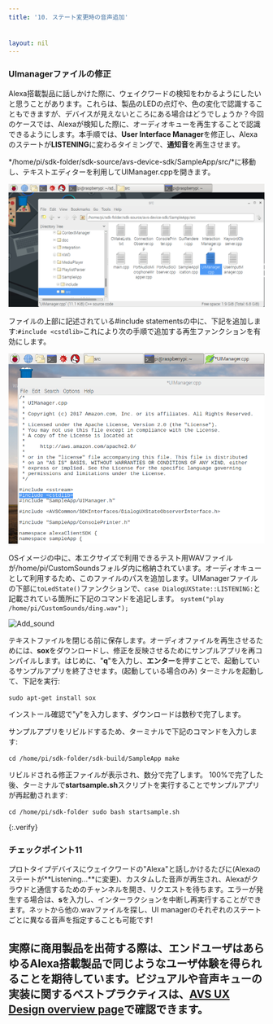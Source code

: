 ```yaml
---
title: '10. ステート変更時の音声追加'


layout: nil
---
```


### UImanagerファイルの修正

Alexa搭載製品に話しかけた際に、ウェイクワードの検知をわかるようにしたいと思うことがあります。これらは、製品のLEDの点灯や、色の変化で認識することもできますが、デバイスが見えないところにある場合はどうでしょうか？今回のケースでは、Alexaが検知した際に、オーディオキューを再生することで認識できるようにします。本手順では、**User Interface Manager**を修正し、Alexaのステートが**LISTENING**に変わるタイミングで、**通知音**を再生させます。

*/home/pi/sdk-folder/sdk-source/avs-device-sdk/SampleApp/src/*に移動し、テキストエディターを利用してUIManager.cppを開きます。

![UIM_location](../assets/intelUImanagerLocation.png)

ファイルの上部に記述されている#include statementsの中に、下記を追加します:`#include <cstdlib>`これにより次の手順で追加する再生ファンクションを有効にします。

![Add_include](../assets/Play_Ding_1.png)

OSイメージの中に、本エクサイズで利用できるテスト用WAVファイルが/home/pi/CustomSoundsフォルダ内に格納されています。オーディオキューとして利用するため、このファイルのパスを追加します。UIManagerファイルの下部に`toLedState()`ファンクションで、`case DialogUXState::LISTENING:`と記載されている箇所に下記のコマンドを追記します。
`system("play /home/pi/CustomSounds/ding.wav");`

![Add_sound](../JP/assets/Play_Ding_2.png)

テキストファイルを閉じる前に保存します。オーディオファイルを再生させるためには、**sox**をダウンロードし、修正を反映させるためにサンプルアプリを再コンパイルします。はじめに、"**q**"を入力し、**エンター**を押すことで、起動しているサンプルアプリを終了させます。(起動している場合のみ) 
ターミナルを起動して、下記を実行:

`sudo apt-get install sox`

インストール確認で"y"を入力します、ダウンロードは数秒で完了します。

サンプルアプリをリビルドするため、ターミナルで下記のコマンドを入力します:

`cd /home/pi/sdk-folder/sdk-build/SampleApp
make
`

リビルドされる修正ファイルが表示され、数分で完了します。
100%で完了した後、ターミナルで**startsample.sh**スクリプトを実行することでサンプルアプリが再起動されます:

`cd /home/pi/sdk-folder
sudo bash startsample.sh
`

{:.verify}
### チェックポイント11
プロトタイプデバイスにウェイクワードの"Alexa"と話しかけるたびに(Alexaのステートが**Listening...**に変更)、カスタムした音声が再生され、Alexaがクラウドと通信するためのチャンネルを開き、リクエストを待ちます。エラーが発生する場合は、**s**を入力し、インターラクションを中断し再実行することができます。ネットから他の.wavファイルを探し、UI managerのそれぞれのステートごとに異なる音声を指定することも可能です!

実際に商用製品を出荷する際は、エンドユーザはあらゆるAlexa搭載製品で同じようなユーザ体験を得られることを期待しています。ビジュアルや音声キューの実装に関するベストプラクティスは、[AVS UX Design overview page](https://developer.amazon.com/docs/alexa-voice-service/ux-design-overview.html)で確認できます。
---
